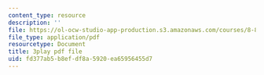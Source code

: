 ```yaml
---
content_type: resource
description: ''
file: https://ol-ocw-studio-app-production.s3.amazonaws.com/courses/8-851-effective-field-theory-spring-2013/fd377ab5b8efdf8a5920ea65956455d7_DdY98Zaff5I.pdf
file_type: application/pdf
resourcetype: Document
title: 3play pdf file
uid: fd377ab5-b8ef-df8a-5920-ea65956455d7
---
```

